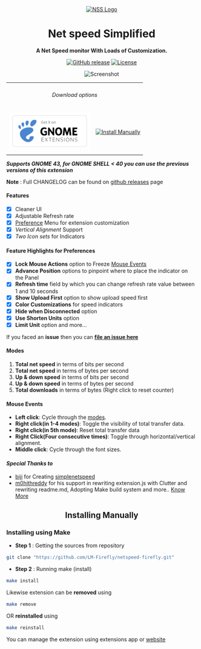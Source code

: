 <p align="center"><a href="https://extensions.gnome.org/extension/3724/net-speed-simplified/"><img src="https://raw.githubusercontent.com/prateekmedia/netspeedsimplified/main/images/icon.png" height=80px alt="NSS Logo"/></a></p>
<h1 align="center">Net speed Simplified</h1>
<p align="center"><b>A Net Speed monitor With Loads of Customization.</b></p>
<p align="center">
<a href="https://github.com/LM-Firefly/netspeed-firefly/releases">
 <img alt="GitHub release" src="https://img.shields.io/github/v/release/LM-Firefly/netspeed-firefly"/></a> <a href="LICENSE"><img alt="License" src="https://img.shields.io/github/license/LM-Firefly/netspeed-firefly?color=blue"/></a>
</p>
<p align="center">
 <img src='https://extensions.gnome.org/extension-data/screenshots/screenshot_3724.gif' width="500px"  alt="Screenshot"/>
</p>
<table>
 <th colspan=2>
  <h6>Download options</h6>
 </th>
 <tr>
  <td>
   <a href="https://extensions.gnome.org/extension/3724/net-speed-simplified/">
    <img src="https://raw.githubusercontent.com/andyholmes/gnome-shell-extensions-badge/master/get-it-on-ego.svg?sanitize=true" height="100" alt="Get it on GNOME Extensions">
   </a>
  </td>
  <td>
   <a href="#installing-manually">
    <img alt="Install Manually" src="https://img.shields.io/badge/Install Manually-2 ways-blue"/>
   </a>
  </td>
 </tr>
 <tr>
  <td colspan=10>
 </tr>
 </td>
</table>

***Supports GNOME 43, for GNOME SHELL < 40 you can use the previous versions of this extension***

**Note** : Full CHANGELOG can be found on [github releases](https://github.com/LM-Firefly/netspeed-firefly/releases) page

#### Features

- [X] Cleaner UI
- [X] Adjustable Refresh rate
- [X] [Preference](#Feature-Highlights-for-Preferences) Menu for extension customization
- [X] *Vertical Alignment* Support
- [X] *Two Icon sets* for Indicators

#### Feature Highlights for Preferences

- [X] **Lock Mouse Actions** option to Freeze [Mouse Events](#mouse-events)
- [X] **Advance Position** options to pinpoint where to place the indicator on the Panel
- [X] **Refresh time** field by which you can change refresh rate value between 1 and 10 seconds
- [X] **Show Upload First** option to show upload speed first
- [X] **Color Customizations** for speed indicators
- [X] **Hide when Disconnected** option
- [X] **Use Shorten Units** option
- [X] **Limit Unit** option
  and more...

If you faced an **issue** then you can **[file an issue here](https://github.com/LM-Firefly/netspeed-firefly/issues)**

#### Modes

1. **Total net speed** in terms of bits per second
2. **Total net speed** in terms of bytes per second
3. **Up & down speed** in terms of bits per second
4. **Up & down speed** in terms of bytes per second
5. **Total downloads** in terms of bytes (Right click to reset counter)

#### Mouse Events

- **Left click**: Cycle through the [modes](#modes).
- **Right click(in 1-4 modes)**: Toggle the visibility of total transfer data.
- **Right click(in 5th mode)**: Reset total transfer data
- **Right Click(Four consecutive times)**: Toggle through horizontal/vertical alignment.
- **Middle click**: Cycle through the font sizes.

#### *Special Thanks to*

- [biji](https://github.com/biji) for Creating [simplenetspeed](https://github.com/biji/simplenetspeed)
- [m0hithreddy](https://github.com/m0hithreddy) for his support in rewriting extension.js with Clutter and rewriting readme.md, Adopting Make build system and more..
  [Know More](https://github.com/LM-Firefly/netspeed-firefly/graphs/contributors)

<h2 align="center">Installing Manually</h2>

### Installing using Make

- **Step 1** : Getting the sources from repository

```bash
git clone "https://github.com/LM-Firefly/netspeed-firefly.git"
```

- **Step 2** : Running make (install)

```bash
make install
```

Likewise extension can be **removed** using

```bash
make remove
```

OR **reinstalled** using

```bash
make reinstall
```

You can manage the extension using extensions app or [website](https://extensions.gnome.org/local)
